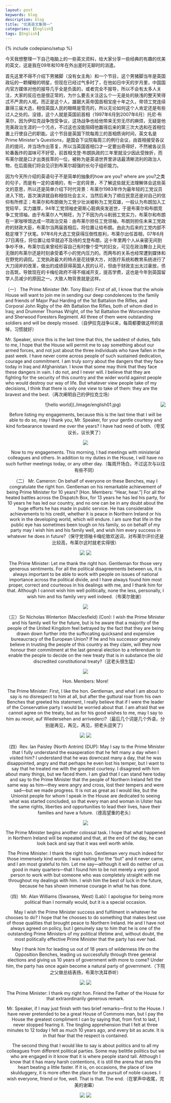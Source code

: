 ```yaml
---
layout: post
keywords: blog
description: blog
title: "优美英文集锦一"
categories: [English]
tags: [English]
---
```

{% include codepiano/setup %}

今天我想整理一下自己电脑上的一些英文资料，给大家分享一些经典的有趣的优美的英文，这是我在09年和10年在外出差时无聊时的消遣。

首先这里不得不介绍下男猪脚（没有女主角）和一个节目，这个男猪脚当年是英国政坛的一颗耀眼的明星，但现在已经过气多时了，在他如日中天的岁月里，中国国内官方媒体对他的报导几乎全是负面的，或者完全不报导，所以不会有太多人关注，大家的反应也是很正常的，为什么要去关注这么个一无是处的肤浅的整天笑得忒不严肃的人呢。而正是这个人，雄踞大英帝国首相宝座十年之久，带领工党连续赢得三届大选，相信英国人民的眼睛是雪亮的，所以无论如何这个人肯定还是有些过人之处的。没错，这个人就是英国前首相（1997年6月到2007年6月）托尼·布莱尔，因为伊拉克战争饱受争议，这场战争也给他带来无穷无尽的麻烦，无疑是他完美政治生涯的一个污点，不过这也没能阻碍他赢得后来的第三次大选和在首相位置上行使自己的职能。这个节目是英国下院每周三的首相质询时间，英文名是Prime Minister's Questions，是国会下议院每周三的例行会议，由首相接受各议员的提问，并当场作出答复，所以当英国首相口才一定要出奇得好，不然被各议员轮番轰炸的滋味可不好受，前首相戈登·布朗执政的三年里就没少因此受挫折，而布莱尔就是口才出类拔萃的一位，被称为是英语世界里讲话最清晰流利的政治人物，在后面我们将会见识到布莱尔超强的长句子组织能力。

因为今天所介绍的英语句子不是简单的抽象的how are you? where are you?之类的句子，而是有一定的语境的，有一定的背景，不了解这些就无法理解体会这些英文的意思，所以还是简单介绍下时代背景：布莱尔1983年作为最年轻的工党议员进入下院，首次演讲就自称相信社会主义，当然后来为了顺应民意还是对自己的信仰有所修正；布莱尔和布朗做为工党少壮派被称为工党双雄，一般认为布朗加入工党较早，实力雄厚，94年工党领袖史密斯心脏病突发逝世，于是布莱尔和布朗竞争工党领袖，由于布莱尔人气稍旺，为了不因为内斗削弱工党实力，布莱尔和布朗在一家咖啡馆达成一项政治交易：由布莱尔担任工党领袖，布朗则担任未来工党政府的财政大臣，布莱尔当两届首相后，将位置让给布朗。由此为后来的工党内部不稳定埋下了伏笔。97年6月大选工党获得压倒性胜利，布莱尔出任首相，07年6月27日离任，将位置让给早就迫不及待的戈登布朗，这十年里两个人从亲密无间到争吵不休，布莱尔后来曾经形容自己有时像个受气的妇女，可见在政治舞台上风光无限的布莱尔还是时刻承受着不小的党内压力的。而两布的关系也经常遭到媒体和在野党的调侃。工党执政最大的特点是花钱够大方，对医疗系统和教育系统进行了大刀阔斧的改革，做出的成绩获得英国人民的认可，但由于财政支出太过豪放，债台高筑，导致现在的卡梅伦政府不得不缩减开支，提高学费，这也是今年到英国留学人员减少的原因之一。大致人物背景就是这样。

（一） The Prime Minister (Mr. Tony Blair): First of all, I know that the whole House will want to join me in sending our deep condolences to the family and friends of Major Paul Harding of the 1st Battalion the Rifles, and Corporal John Rigby of the 4th Battalion the Rifles, both of whom died in Iraq; and Drummer Thomas Wright, of the 1st Battalion the Worcestershire and Sherwood Foresters Regiment. All three of them were outstanding soldiers and will be deeply missed.（自伊拉克战争以来，每周都要做这样的哀悼，习惯就好）

Mr. Speaker, since this is the last time that this, the saddest of duties, falls to me, I hope that the House will permit me to say something about our armed forces, and not just about the three individuals who have fallen in the past week. I have never come across people of such sustained dedication, courage and commitment. I am truly sorry about the dangers that they face today in Iraq and Afghanistan. I know that some may think that they face these dangers in vain. I do not, and I never will. I believe that they are fighting for the security of this country and the wider world against people who would destroy our way of life. But whatever view people take of my decisions, I think that there is only one view to take of them: they are the bravest and the best.（再次阐明自己的伊拉克立场）

<center>![hello world](./image/english01.jpg)

<img style="float: right" src="/image/english01.jpg">

Before listing my engagements, because this is the last time that I will be able to do so, may I thank you, Mr. Speaker, for your gentle courtesy and kind forbearance toward me over the years? I have had need of both.（夸奖议长，议长笑了）

<img src="/image/english02.jpg">

Now to my engagements. This morning, I had meetings with ministerial colleagues and others. In addition to my duties in the House, I will have no such further meetings today, or any other day.（每周开场白，不过这次与以往有些不同）

（二） Mr. Cameron: On behalf of everyone on these Benches, may I congratulate the right hon. Gentleman on his remarkable achievement of being Prime Minister for 10 years? [Hon. Members: “Hear, hear.”] For all the heated battles across the Dispatch Box, for 13 years he has led his party, for 10 years he has led our country, and no one can be in any doubt about the huge efforts he has made in public service. He has considerable achievements to his credit, whether it is peace in Northern Ireland or his work in the developing world, which will endure. I am sure that life in the public eye has sometimes been tough on his family, so on behalf of my party may I wish him and his family well, and wish him every success in whatever he does in future?（保守党领袖卡梅伦致欢送词，对布莱尔评价还是比较高，布莱尔这时就老实得很）

<img src="/image/english03.jpg">
<img src="/image/english04.jpg">

The Prime Minister: Let me thank the right hon. Gentleman for those very generous sentiments. For all the political disagreements between us, it is always important to be able to work with people on issues of national importance across the political divide, and I have always found him most proper, correct and courteous in his dealings with me, and I thank him for that. Although I cannot wish him well politically, none the less, personally, I wish him and his family very well indeed.（布莱尔致谢）

<img src="/image/english05.jpg">

（三）Sir Nicholas Winterton (Macclesfield) (Con): I wish the Prime Minister and his family well for the future, but is he aware that a majority of the people of the United Kingdom feel betrayed by the fact that they are being drawn down further into the suffocating quicksand and expensive bureaucracy of the European Union? If he and his successor genuinely believe in trusting the people of this country as they claim, will they now honour their commitment at the last general election to a referendum to enable the people to decide on the new treaty that is in substance the old discredited constitutional treaty?（这老头很生猛）

<img src="/image/english06.jpg">

Hon. Members: More!

The Prime Minister: First, I like the hon. Gentleman, and what I am about to say is no disrespect to him at all, but after the guttural roar from his own Benches that greeted his statement, I really believe that if I were the leader of the Conservative party I would be worried about that. I am afraid that we cannot agree on the treaty, but as for his good wishes to me, may I say to him au revoir, auf Wiedersehen and arrivederci?（最后几个词是几个外语，分别是再见，再见，再见，把老头逗笑了）

<img src="/image/english07.jpg">
<img src="/image/english08.jpg">

（四）Rev. Ian Paisley (North Antrim) (DUP): May I say to the Prime Minister that I fully understand the exasperation that he felt many a day when I visited him? I understand that he was downcast many a day, that he was disappointed, angry and that perhaps he even lost his temper, but I want to say that he treated me with the greatest courtesy. I disagreed with him about many things, but we faced them. I am glad that I can stand here today and say to the Prime Minister that the people of Northern Ireland felt the same way as him—they were angry and cross, lost their tempers and were sad—but we made progress. It is not as great as I would like, but the Unionist people for whom I speak in the House are dedicated to seeing what was started concluded, so that every man and woman in Ulster has the same rights, liberties and opportunities to lead their lives, have their families and have a future.（德高望重的老头）

<img src="/image/english09.jpg">

The Prime Minister begins another colossal task. I hope that what happened in Northern Ireland will be repeated and that, at the end of the day, he can look back and say that it was well worth while.

The Prime Minister: I thank the right hon. Gentleman very much indeed for those immensely kind words. I was waiting for the “but” and it never came, and I am most grateful to him. Let me say—although it will do neither of us good in many quarters—that I found him to be not merely a very good person to work with but someone who was completely straight with me throughout my dealings with him. I wish him the best of luck in the future, because he has shown immense courage in what he has done.

（四）Mr. Alan Williams (Swansea, West) (Lab): I apologise for being more political than I normally would, but it is a special occasion.

May I wish the Prime Minister success and fulfilment in whatever he chooses to do? I hope that he chooses to do something that makes best use of those qualities that brought peace to Northern Ireland. He and I have not always agreed on policy, but I genuinely say to him that he is one of the outstanding Prime Ministers of my political lifetime and, without doubt, the most politically effective Prime Minister that the party has ever had.

May I thank him for leading us out of 18 years of wilderness life on the Opposition Benches, leading us successfully through three general elections and giving us 10 years of government with more to come? Under him, the party has once again become a natural party of government.（下院之父做总结表扬，布莱尔洗耳恭听）

<img src="/image/english10.jpg">
<img src="/image/english11.jpg">

The Prime Minister: I thank my right hon. Friend the Father of the House for that extraordinarily generous remark.

Mr. Speaker, if I may just finish with two brief remarks—first to the House. I have never pretended to be a great House of Commons man, but I pay the House the greatest compliment I can by saying that, from first to last, I never stopped fearing it. The tingling apprehension that I felt at three minutes to 12 today I felt as much 10 years ago, and every bit as acute. It is in that fear that the respect is contained.

The second thing that I would like to say is about politics and to all my colleagues from different political parties. Some may belittle politics but we who are engaged in it know that it is where people stand tall. Although I know that it has many harsh contentions, it is still the arena that sets the heart beating a little faster. If it is, on occasions, the place of low skulduggery, it is more often the place for the pursuit of noble causes. I wish everyone, friend or foe, well. That is that. The end.（在掌声中收尾，完美的谢幕）

<img src="/image/english12.jpg">
<img src="/image/english13.jpg">